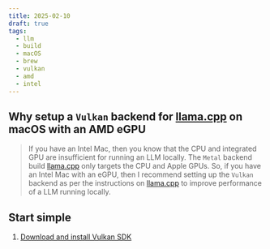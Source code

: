 ```yaml
---
title: 2025-02-10
draft: true 
tags:
  - llm
  - build
  - macOS
  - brew
  - vulkan
  - amd
  - intel 
---
```


## Why setup a `Vulkan` backend for [llama.cpp](https://github.com/ggerganov/llama.cpp) on macOS with an AMD eGPU

> If you have an Intel Mac, then you know that the CPU and integrated GPU are insufficient for running an LLM locally. The `Metal` backend build [llama.cpp](https://github.com/ggerganov/llama.cpp) only targets the CPU and Apple GPUs. So, if you have an Intel Mac with an eGPU, then I recommend setting up the `Vulkan` backend as per the instructions on [llama.cpp](https://github.com/ggerganov/llama.cpp/blob/master/docs/build.md#vulkan) to improve performance of a LLM running locally.

## Start simple

1. [Download and install Vulkan SDK]()

